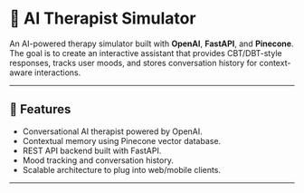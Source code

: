 # 🧠 AI Therapist Simulator  

An AI-powered therapy simulator built with **OpenAI**, **FastAPI**, and **Pinecone**.  
The goal is to create an interactive assistant that provides CBT/DBT-style responses, tracks user moods, and stores conversation history for context-aware interactions.  

---

## 🚀 Features  
- Conversational AI therapist powered by OpenAI.  
- Contextual memory using Pinecone vector database.  
- REST API backend built with FastAPI.  
- Mood tracking and conversation history.  
- Scalable architecture to plug into web/mobile clients.  

---
